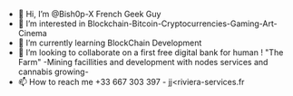 - 👋 Hi, I’m @Bish0p-X French Geek Guy
- 👀 I’m interested in Blockchain-Bitcoin-Cryptocurrencies-Gaming-Art-Cinema
- 🌱 I’m currently learning BlockChain Development
- 💞️ I’m looking to collaborate on a first free digital bank for human ! 
"The Farm" -Mining facillities and development with nodes services and cannabis growing-
- 📫 How to reach me +33 667 303 397 - jj<riviera-services.fr

<!---
Bish0p-X/Bish0p-X is a ✨ special ✨ repository because its `README.md` (this file) appears on your GitHub profile.
You can click the Preview link to take a look at your changes.
--->
